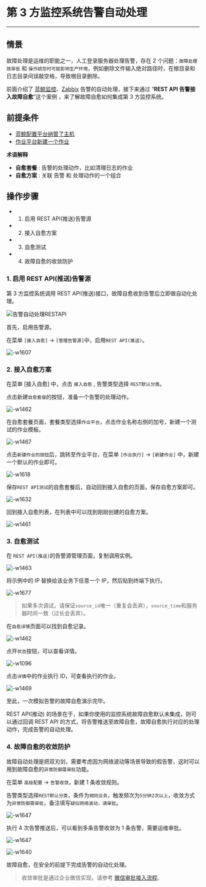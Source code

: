 # 第 3 方监控系统告警自动处理
---


## 情景
故障处理是运维的职能之一，人工登录服务器处理告警，存在 2 个问题：`故障处理效率低` 和 `操作疏忽时可能影响生产环境`，例如删除文件输入绝对路径时，在根目录和日志目录间误敲空格，导致根目录删除。

前面介绍了 [蓝鲸监控](Bkmonitor_Alarm_processing_automation.md)、[Zabbix](Zabbix_Alarm_processing_automation.md) 告警的自动处理，接下来通过 “**REST API 告警接入故障自愈**”这个案例 ，来了解故障自愈如何集成第 3 方监控系统。

## 前提条件

- [蓝鲸配置平台纳管了主机](../../CD/CMDB/CMDB_management_hosts.md)
- [作业平台新建一个作业](../../CD/Automation/Massive_host_control.md#New_job)

**术语解释**
 - **自愈套餐** : 告警的处理动作，比如清理日志的作业
 - **自愈方案** : 关联 告警 和 处理动作的一个组合


## 操作步骤

- 1. 启用 REST API(推送)告警源
- 2. 接入自愈方案
- 3. 自愈测试
- 4. 故障自愈的收敛防护


### 1. 启用 REST API(推送)告警源

第 3 方监控系统调用 REST API(推送)接口，故障自愈收到告警后立即做自动化处理。

![告警自动处理RESTAPI](media/%E5%91%8A%E8%AD%A6%E8%87%AA%E5%8A%A8%E5%A4%84%E7%90%86RESTAPI.png)

首先，启用告警源。

在菜单 `[接入自愈]` -> `[管理告警源]`中，启用`REST API(推送)`。

![-w1607](media/15644897774502.jpg)


### 2. 接入自愈方案
在菜单 [接入自愈] 中，点击 `接入自愈` , 告警类型选择 `REST默认分类`。

点击新建`自愈套餐`的按钮，准备一个告警的处理动作。

![-w1462](media/15645495294643.jpg)

在自愈套餐页面，套餐类型选择`作业平台`，点击作业名称右侧的加号，新建一个测试的作业模板。

![-w1467](media/15645496712334.jpg)

点击`新建作业的按钮`后，跳转至作业平台，在菜单 `[作业执行]` -> `[新建作业]` 中，新建一个默认的作业即可。

![-w1618](media/15645586006821.jpg)

保存`REST API测试`的自愈套餐后，自动回到接入自愈的页面，保存自愈方案即可。

![-w1632](media/15645586988459.jpg)

回到接入自愈列表，在列表中可以找到刚刚创建的自愈方案。

![-w1461](media/15645497070309.jpg)

### 3. 自愈测试

在 `REST API(推送)`的告警源管理页面，复制调用实例。

![-w1463](media/15645498508783.jpg)

将示例中的 IP 替换给该业务下任意一个 IP，然后贴到终端下执行。

![-w1677](media/15645500000862.jpg)

> 如果多次调试，请保证`source_id`唯一（重复会丢弃），`source_time`和服务器时间一致（过长会丢弃）。

在`自愈详情`页面可以找到自愈记录。

![-w1462](media/15645500166456.jpg)

点开`状态`按钮，可以查看详情。

![-w1096](media/15645537350395.jpg)

点击`详情`中的作业执行 ID，可查看执行的作业。

![-w1469](media/15645537631995.jpg)

至此，一次模拟告警的故障自愈演示完毕。

REST API(推动) 的场景在于，如果你使用的监控系统故障自愈默认未集成，则可以通过回调 REST API 的方式，将告警推送至故障自愈，故障自愈执行对应的处理动作，完成告警的自动处理。


### 4. 故障自愈的收敛防护 

故障自动处理是把双刃剑，需要考虑因为网络波动等场景导致的假告警，这时可以用到故障自愈的`异常防御需审批`功能。

在菜单 `高级配置` -> `告警收敛`，新建 1 条收敛规则。

告警类型选择`REST默认分类`，条件为`相同业务`，触发频次为`5分钟2次以上`，收敛方式为`异常防御需审批`，备注填写`疑似网络波动，请审批`。

![-w1647](media/15645549056435.jpg)

执行 4 次告警推送后，可以看到多条告警收敛为 1 条告警，需要运维审批。

![-w1647](media/15645548545230.jpg)

![-w1640](media/15645549476173.jpg)

故障自愈，在安全的前提下完成告警的自动化处理。

> 收敛审批是通过企业微信实现，请参考 [微信审批接入流程](https://docs.bk.tencent.com/product_white_paper/fta/Advanced_Features/WeChat_approval_access_process.html)。
